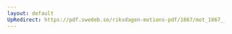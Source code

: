 ```yaml
---
layout: default
UpRedirect: https://pdf.swedeb.se/riksdagen-motions-pdf/1867/mot_1867__ak__00125/mot_1867__ak__00125_003.pdf
---
```

